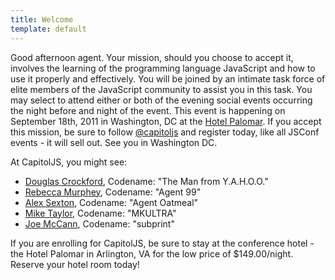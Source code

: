 ```yaml
---
title: Welcome
template: default
---
```


Good afternoon agent. Your mission, should you choose to accept it, involves
the learning of the programming language JavaScript and how to use it properly
and effectively. You will be joined by an intimate task force of elite members
of the JavaScript community to assist you in this task. You may select to
attend either or both of the evening social events occurring the night before
and night of the event. This event is happening on September 18th, 2011 in
Washington, DC at the [Hotel Palomar](http://www.hotelpalomar-arlington.com/).
If you accept this mission, be sure to follow
[@capitoljs](http://www.twitter.com/capitoljs) and register today, like all
JSConf events - it will sell out. See you in Washington DC.

At CapitolJS, you might see:

- [Douglas Crockford](http://crockford.com/), Codename: "The Man from Y.A.H.O.O."
- [Rebecca Murphey](http://www.rebeccamurphey.com/), Codename: "Agent 99"
- [Alex Sexton](http://alexsexton.com/), Codename: "Agent Oatmeal"
- [Mike Taylor](http://miketaylr.com/), Codename: "MKULTRA"
- [Joe McCann](http://subprint.com/blog/), Codename: "subprint"

If you are enrolling for CapitolJS, be sure to stay at the conference hotel -
the Hotel Palomar in Arlington, VA for the low price of $149.00/night. Reserve
your hotel room today!
